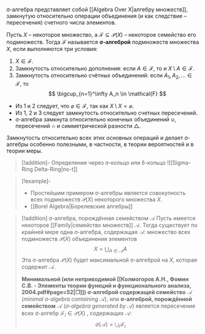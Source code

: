 
σ-алгебра представляет собой [[Algebra Over X|алгебру множеств]], замкнутую относительно операции объединения (и как следствие – пересечения) счетного числа элементов.

Пусть $X$ – некоторое множество, а $\mathcal{F} \subseteq \mathcal{P}(X)$ – некоторое семейство его подмножеств. Тогда $\mathcal{F}$ называется **σ‑алгеброй** подмножеств множества $X$, если выполняются три условия:
1. $X \in \mathcal{F}$.
2. Замкнутость относительно дополнения: если $A \in \mathcal{F}$, то и $X \setminus A \in \mathcal{F}$. 
3. Замкнутость относительно счётных объединений: если $A_1, A_2, \dots \in \mathcal{F}$, то 
$$
\bigcup_{n=1}^\infty A_n \in \mathcal{F}
$$
- Из 1 и 2 следует, что $\varnothing ∈ \mathcal{F}$, так как $X \setminus X = \varnothing$.
- Из 1, 2 и 3 следует замкнутость относительно счетных пересечений.
- σ-алгебра замкнута относительно конечных объединений $∪$, пересечений $∩$ и симметрической разности $△$.

Замкнутость относительно всех этих основных операций и делает σ-алгебры особенно полезными, в частности, в теории вероятностей и в теории меры. 

>[!addition]- Определение через σ-кольцо или δ-кольцо
>![[Sigma-Ring Delta-Ring|no-t]]

>[!example]- 
>- Простейшим примером σ-алгебры является совокупность всех подмножеств $\mathcal{P}(X)$ некоторого множества $X$.
>- [[Borel Algebra|Борелевские алгебры]]

>[!addition] σ-алгебра, порождённая семейством $\mathcal{A}$
> Пусть имеется некоторое [[Family|семейство множеств]] $\mathcal{A}$. Тогда существует по крайней мере одна σ-алгебра, содержащая $\mathcal{A}$: множество всех подмножеств $\mathcal{P}(X)$ объединения элементов
> $$
> X=\bigcup_{A∈\mathcal{A}}A
> $$
> Эта σ-алгебра $\mathcal{P}(X)$ будет максимальной σ-алгеброй на $X$, которая содержит $\mathcal{A}$.
> 
>  **Минимальной (или неприводимой [[Колмогоров А.Н., Фомин С.В. - Элементы теории функций и функционального анализа, 2004.pdf#page=52|❐]]) σ-алгеброй содержащей семейство** $\mathcal{A}$ (*minimal σ-algebra containing* $\mathcal{A}$), или **σ-алгеброй, порождённой семейством** $\mathcal{A}$ (*σ-algebra generated by* $\mathcal{A}$) является пересечение всех σ-алгебр $\mathcal{F}_i∈\mathcal{P}(X)$ , содержащих $\mathcal{A}$:
> $$
> σ(\mathcal{A})= \bigcup_i \mathcal{F}_i
> $$
